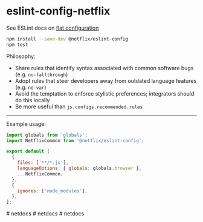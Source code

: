 # eslint-config-netflix

See ESLint docs on [flat configuration](https://eslint.org/docs/latest/use/configure/configuration-files-new)

```sh
npm install --save-dev @netflix/eslint-config
npm test
```

Philosophy:
* Share rules that identify syntax associated with common software bugs (e.g. `no-fallthrough`)
* Adopt rules that steer developers away from outdated language features (e.g. `no-var`)
* Avoid the temptation to enforce stylistic preferences; integrators should do this locally
* Be more useful than `js.configs.recommended.rules`

---

Example usage:

```js
import globals from 'globals';
import NetflixCommon from '@netflix/eslint-config';

export default [
  {
    files: ['**/*.js'],
    languageOptions: { globals: globals.browser },
    ...NetflixCommon,
  },
  {
    ignores: ['node_modules'],
  },
];
```
#   n e t d o c s  
 #   n e t d o c s  
 #   n e t d o c s  
 